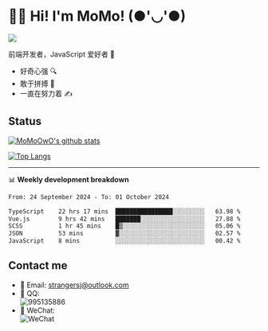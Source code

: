 # 👨‍🎓 Hi! I'm MoMo! (●'◡'●)

[![](https://img.shields.io/badge/-@MoMoOwO-%23181717?style=flat-square&logo=github)](https://github.com/MoMoOwO)

前端开发者，JavaScript 爱好者 💖
- 好奇心强 🔍
- 敢于拼搏 💪
- 一直在努力着 ✍

## Status

[![MoMoOwO's github stats](https://github-readme-stats.vercel.app/api?username=MoMoOwO&show_icons=true&theme=tokyonight)](https://github.com/MoMoOwO)

[![Top Langs](https://github-readme-stats.vercel.app/api/top-langs/?username=MoMoOwO&layout=compact&theme=tokyonight)](https://github.com/MoMoOwO)

---

📊 **Weekly development breakdown**

<!--START_SECTION:waka-->

```txt
From: 24 September 2024 - To: 01 October 2024

TypeScript    22 hrs 17 mins  ████████████████░░░░░░░░░   63.98 %
Vue.js        9 hrs 42 mins   ███████░░░░░░░░░░░░░░░░░░   27.88 %
SCSS          1 hr 45 mins    █▒░░░░░░░░░░░░░░░░░░░░░░░   05.06 %
JSON          53 mins         ▓░░░░░░░░░░░░░░░░░░░░░░░░   02.57 %
JavaScript    8 mins          ░░░░░░░░░░░░░░░░░░░░░░░░░   00.42 %
```

<!--END_SECTION:waka-->

## Contact me

- 📧 Email: strangersj@outlook.com
- 🐧 QQ:  
  ![995135886](https://i.loli.net/2020/11/27/Yx6eDSQi34Va5IA.jpg)
- 💭 WeChat:  
  ![WeChat](https://i.loli.net/2020/11/27/wWX6uVoIQqig5KP.jpg)
  
